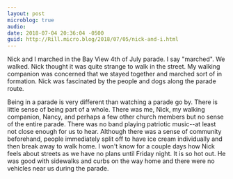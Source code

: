 ```yaml
---
layout: post
microblog: true
audio: 
date: 2018-07-04 20:36:04 -0500
guid: http://Rill.micro.blog/2018/07/05/nick-and-i.html
---
```

Nick and I marched in the Bay View 4th of July parade. I say "marched". We walked. Nick thought it was quite strange to walk in the street. My walking companion was concerned that we stayed together and marched sort of in formation. Nick was fascinated by the people and dogs along the parade route.

Being in a parade is very different than watching a parade go by. There is little sense of being part of a whole. There was me, Nick, my walking companion, Nancy, and perhaps a few other church members but no sense of the entire parade. There was no band playing patriotic music--at least not close enough for us to hear. Although there was a sense of community beforehand, people immediately split off to have ice cream individually and then break away to walk home. I won't know for a couple days how Nick feels about streets as we have no plans until Friday night. It is so hot out. He was good with sidewalks and curbs on the way home and there were no vehicles near us during the parade.
